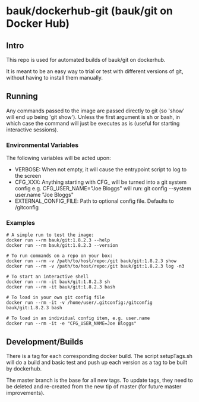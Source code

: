 # bauk/dockerhub-git (bauk/git on Docker Hub)

## Intro

This repo is used for automated builds of bauk/git on dockerhub.

It is meant to be an easy way to trial or test with different versions of git, without having to install them manually.

## Running

Any commands passed to the image are passed directly to git (so 'show' will end up being 'git show'). Unless the first argument is sh or bash, in which case the command will just be executes as is (useful for starting interactive sessions).

### Environmental Variables

The following variables will be acted upon:

- VERBOSE: When not empty, it will cause the entrypoint script to log to the screen
- CFG\_XXX: Anything starting with CFG\_ will be turned into a git system config
           e.g. CFG_USER_NAME="Joe Bloggs" will run: git config --system user.name "Joe Bloggs"
- EXTERNAL\_CONFIG\_FILE: Path to optional config file. Defaults to /gitconfig

### Examples

```
# A simple run to test the image:
docker run --rm bauk/git:1.8.2.3 --help
docker run --rm bauk/git:1.8.2.3 --version

# To run commands on a repo on your box:
docker run --rm -v /path/to/host/repo:/git bauk/git:1.8.2.3 show
docker run --rm -v /path/to/host/repo:/git bauk/git:1.8.2.3 log -n3

# To start an interactive shell
docker run --rm -it bauk/git:1.8.2.3 sh
docker run --rm -it bauk/git:1.8.2.3 bash

# To load in your own git config file
docker run --rm -it -v /home/user/.gitconfig:/gitconfig bauk/git:1.8.2.3 bash

# To load in an individual config item, e.g. user.name
docker run --rm -it -e "CFG_USER_NAME=Joe Bloggs"
```

## Development/Builds

There is a tag for each corresponding docker build.
The script setupTags.sh will do a build and basic test and push up each version as a tag to be built by dockerhub.

The master branch is the base for all new tags.
To update tags, they need to be deleted and re-created from the new tip of master (for future master improvements).
